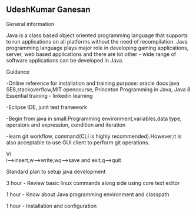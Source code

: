 ## UdeshKumar Ganesan

General information

Java is a class based object oriented programming language that supports to run applications on all platforms without the need of recompilation. 
Java programming language plays major role in developing gaming applications, server, web based applications and there are lot other - wide range of 
software applications can be developed in Java. 

Guidance

 -Online reference for installation and training purpose: oracle docs java SE8,stackoverflow,MIT opencourse, 
  Princeton Programming in Java, Java 8 Essential training - linkedin learning 
  
 -Eclipse IDE, junit test framework
 
 -Begin from java in small:Programming environment,variables,data type, operators and expression, 
  condition and iteration
  
 -learn git workflow, command(CLI is highly recommended).However,it is also acceptable to use GUI client to perform git operations.

Vi  
  i-->insert,w-->write,wq-->save and exit,q-->quit
 
 Standard plan to setup java development 
 
 3 hour - Review basic linux commands along side using core text editor
 
 1 hour - Know about Java programming environment and classpath 
 
 1 hour - Installation and configuration
 
 
 
